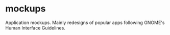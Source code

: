 # mockups

Application mockups. Mainly redesigns of popular apps following GNOME's Human Interface Guidelines.